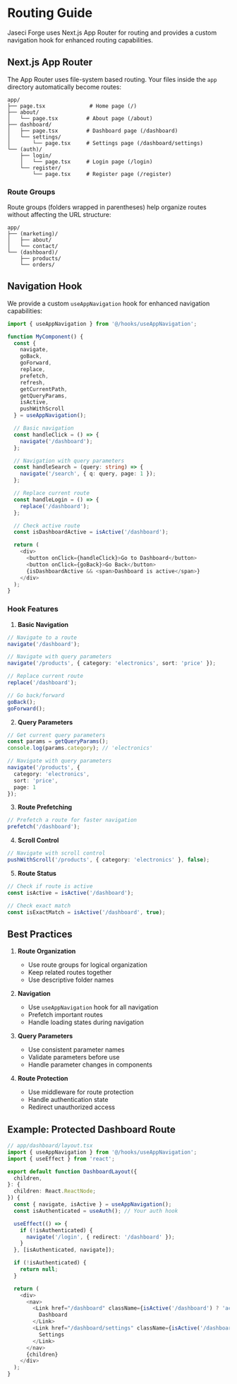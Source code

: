# Routing Guide

Jaseci Forge uses Next.js App Router for routing and provides a custom navigation hook for enhanced routing capabilities.

## Next.js App Router

The App Router uses file-system based routing. Your files inside the `app` directory automatically become routes:

```
app/
├── page.tsx              # Home page (/)
├── about/
│   └── page.tsx         # About page (/about)
├── dashboard/
│   ├── page.tsx         # Dashboard page (/dashboard)
│   └── settings/
│       └── page.tsx     # Settings page (/dashboard/settings)
└── (auth)/
    ├── login/
    │   └── page.tsx     # Login page (/login)
    └── register/
        └── page.tsx     # Register page (/register)
```

### Route Groups
Route groups (folders wrapped in parentheses) help organize routes without affecting the URL structure:

```
app/
├── (marketing)/
│   ├── about/
│   └── contact/
└── (dashboard)/
    ├── products/
    └── orders/
```

## Navigation Hook

We provide a custom `useAppNavigation` hook for enhanced navigation capabilities:

```typescript
import { useAppNavigation } from '@/hooks/useAppNavigation';

function MyComponent() {
  const {
    navigate,
    goBack,
    goForward,
    replace,
    prefetch,
    refresh,
    getCurrentPath,
    getQueryParams,
    isActive,
    pushWithScroll
  } = useAppNavigation();

  // Basic navigation
  const handleClick = () => {
    navigate('/dashboard');
  };

  // Navigation with query parameters
  const handleSearch = (query: string) => {
    navigate('/search', { q: query, page: 1 });
  };

  // Replace current route
  const handleLogin = () => {
    replace('/dashboard');
  };

  // Check active route
  const isDashboardActive = isActive('/dashboard');

  return (
    <div>
      <button onClick={handleClick}>Go to Dashboard</button>
      <button onClick={goBack}>Go Back</button>
      {isDashboardActive && <span>Dashboard is active</span>}
    </div>
  );
}
```

### Hook Features

1. **Basic Navigation**
```typescript
// Navigate to a route
navigate('/dashboard');

// Navigate with query parameters
navigate('/products', { category: 'electronics', sort: 'price' });

// Replace current route
replace('/dashboard');

// Go back/forward
goBack();
goForward();
```

2. **Query Parameters**
```typescript
// Get current query parameters
const params = getQueryParams();
console.log(params.category); // 'electronics'

// Navigate with query parameters
navigate('/products', { 
  category: 'electronics',
  sort: 'price',
  page: 1
});
```

3. **Route Prefetching**
```typescript
// Prefetch a route for faster navigation
prefetch('/dashboard');
```

4. **Scroll Control**
```typescript
// Navigate with scroll control
pushWithScroll('/products', { category: 'electronics' }, false);
```

5. **Route Status**
```typescript
// Check if route is active
const isActive = isActive('/dashboard');

// Check exact match
const isExactMatch = isActive('/dashboard', true);
```

## Best Practices

1. **Route Organization**
   - Use route groups for logical organization
   - Keep related routes together
   - Use descriptive folder names

2. **Navigation**
   - Use `useAppNavigation` hook for all navigation
   - Prefetch important routes
   - Handle loading states during navigation

3. **Query Parameters**
   - Use consistent parameter names
   - Validate parameters before use
   - Handle parameter changes in components

4. **Route Protection**
   - Use middleware for route protection
   - Handle authentication state
   - Redirect unauthorized access

## Example: Protected Dashboard Route

```typescript
// app/dashboard/layout.tsx
import { useAppNavigation } from '@/hooks/useAppNavigation';
import { useEffect } from 'react';

export default function DashboardLayout({
  children,
}: {
  children: React.ReactNode;
}) {
  const { navigate, isActive } = useAppNavigation();
  const isAuthenticated = useAuth(); // Your auth hook

  useEffect(() => {
    if (!isAuthenticated) {
      navigate('/login', { redirect: '/dashboard' });
    }
  }, [isAuthenticated, navigate]);

  if (!isAuthenticated) {
    return null;
  }

  return (
    <div>
      <nav>
        <Link href="/dashboard" className={isActive('/dashboard') ? 'active' : ''}>
          Dashboard
        </Link>
        <Link href="/dashboard/settings" className={isActive('/dashboard/settings') ? 'active' : ''}>
          Settings
        </Link>
      </nav>
      {children}
    </div>
  );
}
```

<!-- ## Next Steps -->

<!-- 1. Learn about [Dynamic Routes](../concepts/dynamic-routes)
2. Explore [Route Handlers](../concepts/route-handlers)
3. Check out [Middleware](../concepts/middleware)
4. Review [Layouts and Templates](../concepts/layouts) -->
